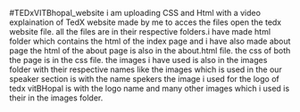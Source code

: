 #TEDxVITBhopal_website
i am uploading CSS and Html with a video explaination of TedX website made by me
to acces the files open the tedx website file.
all the files are in their respective folders.i have made html folder which contains the html of the index page and i have also made about page the html of the about page is also in the about.html file.
the css of both the page is in the css file.
the images i have used is also in the images folder with their respective names like the images which is used in the our speaker section is with the name spekers the image i used for the logo of tedx vitBHopal is with the logo name and many other images which i used is their in the images folder.
